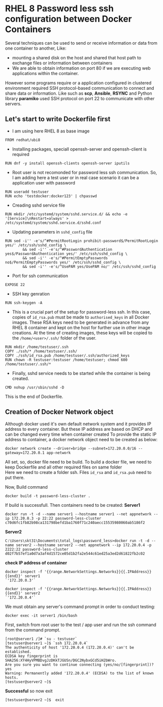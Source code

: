 # RHEL 8 Password less ssh configuration between Docker Containers 
Several techniques can be used to send or receive information or data from one container to another, Like:

- mounting a shared disk on the host and shared that host path to exchange files or information between containers
- We are able to obtain information on port 80 if we are executing web applications within the container.

However some programs require or a application configured in clustered environment required SSH protocol-based communication to connect and share data or information. 
Like such as **scp**, **Ansible**, **RSYNC** and Python library **paramiko** used SSH protocol on port 22 to communicate with other servers.

## Let's start to write Dockerfile first 

- I am using here RHEL 8 as base image 
```
FROM redhat/ubi8
```

- Installing packages, speciall openssh-server and openssh-client is required 
```
RUN dnf -y install openssh-clients openssh-server iputils
```

- Root user is not recomonded for password less ssh communication. So, I am adding here a test user or in real case scenario it can be a application user with password 
```
RUN useradd testuser
RUN echo 'testdocker:docker123' | chpasswd
```

- Creading sshd service file  
```
RUN mkdir /etc/systemd/system/sshd.service.d/ && echo -e '[Service]\nRestart=always' > /etc/systemd/system/sshd.service.d/sshd.conf
```

- Updating parameters in `sshd_config` file 
```
RUN sed -i'' -e's/^#PermitRootLogin prohibit-password$/PermitRootLogin yes/' /etc/ssh/sshd_config \
        && sed -i'' -e's/^#PasswordAuthentication yes$/PasswordAuthentication yes/' /etc/ssh/sshd_config \
        && sed -i'' -e's/^#PermitEmptyPasswords no$/PermitEmptyPasswords yes/' /etc/ssh/sshd_config \
        && sed -i'' -e's/^UsePAM yes/UsePAM no/' /etc/ssh/sshd_config
```

- Port for ssh communication 
```
EXPOSE 22
```

- SSH key genration 
```
RUN ssh-keygen -A
```

- This is a crucial part of the setup for password-less ssh. In this case, copies of `id_rsa.pub` must be made to `authorised_keys` in all Docker images. These RSA keys need to be generated in advance from any RHEL 8 container and kept on the host for further use in other image creations. At the time of creating images, these keys will be copied to the `/home/<user>/.ssh/` folder of the user.
```
RUN mkdir /home/testuser/.ssh
COPY ./ssh/* /home/testuser/.ssh/
COPY ./ssh/id_rsa.pub /home/testuser/.ssh/authorized_keys
RUN chown -R testuser:testuser /home/testuser; chmod 600 /home/testuser/.ssh/*
```

- Finally, sshd service needs to be started while the container is being created.
```
CMD nohup /usr/sbin/sshd -D
```

This is the end of Dockerfile.
 

## Creation of Docker Network object  
Although docker used it's own default network system and it provides IP address to every container. But these IP address are based on DHCP and can be changed every time when container created 
To provide the static IP address to container, a docker network object need to be created as below: 
```
docker network create --driver=bridge --subnet=172.20.0.0/16 --gateway=172.20.0.1 app-network
```

All set, so, docker file need to be build. 
To build a docker file, we need to keep Dockerfile and all other required files on same folder  
Here we need to create a folder ssh. Files `id_rsa` and `id_rsa.pub` need to put there. 

Now, Build command 
```
docker build -t password-less-cluster .
```

If build is successfull. Then containers need to be created: 
**Server1**
```
docker run -t -d --name server1 --hostname server1 --net appnetwork --ip 172.20.0.3 -p 22:22 password-less-cluster
c70d6fc1fb82b98ca131798befd1ba1760f71c240aecc15535980060ab5186f2
```

**Server2**
```
C:\Users\skt31\Documents\total_logs\password_less>docker run -t -d --name server2 --hostname server2 --net appnetwork --ip 172.20.0.4 -p 2222:22 password-less-cluster
d02f7b57ef1a0d7a3af4d1572ce05d1b2fa2e544c61ed25a3ed2d61822fb2c02
```

**check IP address of container**
``` 
docker inspect -f '{{range.NetworkSettings.Networks}}{{.IPAddress}}{{end}}' server1
`'172.20.0.3'`

docker inspect -f '{{range.NetworkSettings.Networks}}{{.IPAddress}}{{end}}' server2
`'172.20.0.4'`
```

We must obtain any server's command prompt in order to conduct testing:
```
docker exec -it server1 /bin/bash
```

First, switch from root user to the test / app user and run the ssh command from the command prompt. 
``` 
[root@server1 /]# `su - testuser`
[testuser@server1 ~]$ `ssh 172.20.0.4`
The authenticity of host '172.20.0.4 (172.20.0.4)' can't be established.
ECDSA key fingerprint is SHA256:XY4HyVPMBDvgJzDKkTJGUSn/DGC2NybxGCd5iH2bWro.
Are you sure you want to continue connecting (yes/no/[fingerprint])? yes
Warning: Permanently added '172.20.0.4' (ECDSA) to the list of known hosts.
[testuser@server2 ~]$ 
```

**Successful** so now exit 

``` 
[testuser@server2 ~]$  exit
```
